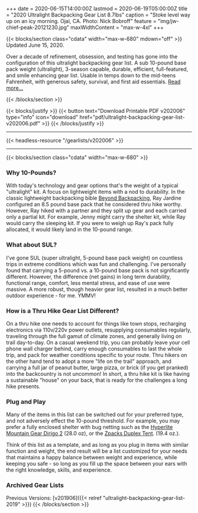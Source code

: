+++
date = 2020-06-15T14:00:00Z
lastmod = 2020-06-19T05:00:00Z
title = "2020 Ultralight Backpacking Gear List 8.7lbs"
caption = "Stoke level way up on an icy morning. Ojai, CA. Photo: Nick Bobroff"
feature = "img/jw-chief-peak-20121230.jpg"
maxWidthContent = "max-w-4xl"
+++

{{< blocks/section class="cdata" width="max-w-680" mdown="off" >}}
<span class="text-raven-700">Updated June 15, 2020.</span>
<p class="lead">Over a decade of refinement, obsession, and testing has gone into the configuration of this ultralight backpacking gear list. A sub 10-pound base pack weight (ultralight), 3-season capable, durable, efficient, full-featured, and smile enhancing gear list. Usable in temps down to the mid-teens Fahrenheit, with generous safety, survival, and first aid essentials. <a href="#why-10-pounds">Read more...</a></p>
{{< /blocks/section >}}

{{< blocks/justify >}}
{{< button text="Download Printable PDF v202006" type="info" icon="download" href="pdf/ultralight-backpacking-gear-list-v202006.pdf" >}}
{{< /blocks/justify >}}

* * *

{{< headless-resource "/gearlists/v202006" >}}

* * *

{{< blocks/section class="cdata" width="max-w-680" >}}
### Why 10-Pounds?

With today's technology and gear options that's the weight of a typical "ultralight" kit. A focus on lightweight items with a nod to durability. In the classic lightweight backpacking bible [Beyond Backpacking](https://www.amazon.com/dp/0963235931/?tag=ltrl-20), Ray Jardine configured an 8.5 pound base pack that he considered thru hike worthy. However, Ray hiked with a partner and they split up gear and each carried only a partial kit. For example, Jenny might carry the shelter kit, while Ray would carry the sleeping kit. If you were to weigh up Ray's pack fully allocated, it would likely land in the 10-pound range.

### What about SUL?

I've gone SUL (super ultralight, 5-pound base pack weight) on countless trips in extreme conditions which was fun and challenging. I've personally found that carrying a 5-pound vs. a 10-pound base pack is not significantly different. However, the difference (net gains) in long term durability, functional range, comfort, less mental stress, and ease of use were massive. A more robust, though heavier gear list, resulted in a much better outdoor experience - for me. YMMV!

### How is a Thru Hike Gear List Different?

On a thru hike one needs to account for things like town stops, recharging electronics via 110v/220v power outlets, resupplying consumables regularly, traveling through the full gamut of climate zones, and generally living on trail day-to-day. On a casual weekend trip, you can probably leave your cell phone wall charger behind, carry enough consumables to last the whole trip, and pack for weather conditions specific to your route. Thru hikers on the other hand tend to adopt a more "life on the trail" approach, and carrying a full jar of peanut butter, large pizza, or brick (if you get pranked) into the backcountry is not uncommon! In short, a thru hike kit is like having a sustainable "house" on your back, that is ready for the challenges a long hike presents.

### Plug and Play

Many of the items in this list can be switched out for your preferred type, and not adversely effect the 10-pound threshold. For example, you may prefer a fully enclosed shelter with bug netting such as the [Hyperlite Mountain Gear Dirigo 2](https://www.avantlink.com/click.php?tt=app&ti=1019&mi=13757&pw=149605&url=https%3A%2F%2Fwww.garagegrowngear.com%2Fproducts%2Fdirigo-2-ultralight-backpacking-tent-by-hyperlite-mountain-gear) (28.0 oz), or the [Zpacks Duplex Tent](https://zpacks.com/products/duplex-tent?aff=37). (19.4 oz.).

Think of this list as a template, and as long as you plug in items with similar function and weight, the end result will be a list customized for your needs that maintains a happy balance between weight and experience, while keeping you safe - so long as you fill up the space between your ears with the right knowledge, skills, and experience.

### Archived Gear Lists

Previous Versions: [v201906]({{< relref "ultralight-backpacking-gear-list-2019" >}})
{{< /blocks/section >}}
